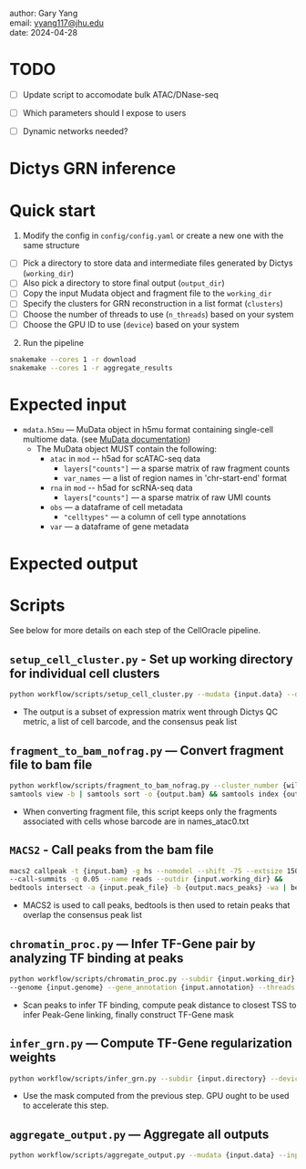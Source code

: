 author: Gary Yang <br>
email: yyang117@jhu.edu <br>
date: 2024-04-28

# TODO
- [ ] Update script to accomodate bulk ATAC/DNase-seq
- [ ] Which parameters should I expose to users
- [ ] Dynamic networks needed?



# Dictys GRN inference

# Quick start
1. Modify the config in `config/config.yaml` or create a new one with the same structure
- [ ] Pick a directory to store data and intermediate files generated by Dictys (`working_dir`)
- [ ] Also pick a directory to store final output (`output_dir`)
- [ ] Copy the input Mudata object and fragment file to the `working_dir`
- [ ] Specify the clusters for GRN reconstruction in a list format (`clusters`)
- [ ] Choose the number of threads to use (`n_threads`) based on your system
- [ ] Choose the GPU ID to use (`device`) based on your system

2. Run the pipeline
```bash
snakemake --cores 1 -r download
snakemake --cores 1 -r aggregate_results
```

# Expected input
* `mdata.h5mu` — MuData object in h5mu format containing single-cell multiome data. (see [MuData documentation](https://mudata.readthedocs.io/en/latest/))
    * The MuData object MUST contain the following:
        * `atac` in `mod` -- h5ad for scATAC-seq data
            * `layers["counts"]` — a sparse matrix of raw fragment counts
            * `var_names` — a list of region names in 'chr-start-end' format
        * `rna` in `mod` -- h5ad for scRNA-seq data
            * `layers["counts"]` — a sparse matrix of raw UMI counts
        * `obs` — a dataframe of cell metadata
            * `"celltypes"` — a column of cell type annotations
        * `var` — a dataframe of gene metadata

# Expected output

# Scripts
See below for more details on each step of the CellOracle pipeline.


## `setup_cell_cluster.py` - Set up working directory for individual cell clusters
```bash
python workflow/scripts/setup_cell_cluster.py --mudata {input.data} --data_dir {output.working_dir}
```
- The output is a subset of expression matrix went through Dictys QC metric, a list of cell barcode, and the consensus peak list

## `fragment_to_bam_nofrag.py` — Convert fragment file to bam file
```bash
python workflow/scripts/fragment_to_bam_nofrag.py --cluster_number {wildcards.cluster} --data_dir {input.working_dir} |
samtools view -b | samtools sort -o {output.bam} && samtools index {output.bam} {output.bai} 
```
- When converting fragment file, this script keeps only the fragments associated with cells whose barcode are in names_atac0.txt

## `MACS2` - Call peaks from the bam file
```bash
macs2 callpeak -t {input.bam} -g hs --nomodel --shift -75 --extsize 150 --keep-dup all --verbose 4 
--call-summits -q 0.05 --name reads --outdir {input.working_dir} && 
bedtools intersect -a {input.peak_file} -b {output.macs_peaks} -wa | bedtools sort -i - | uniq > {output.overlap_peaks}
```
- MACS2 is used to call peaks, bedtools is then used to retain peaks that overlap the consensus peak list

## `chromatin_proc.py` — Infer TF-Gene pair by analyzing TF binding at peaks
```bash
python workflow/scripts/chromatin_proc.py --subdir {input.working_dir} --motif {input.motif}
--genome {input.genome} --gene_annotation {input.annotation} --threads {params.n_threads}
```
- Scan peaks to infer TF binding, compute peak distance to closest TSS to infer Peak-Gene linking, finally construct TF-Gene mask

## `infer_grn.py` — Compute TF-Gene regularization weights
```bash
python workflow/scripts/infer_grn.py --subdir {input.directory} --device {params.device} --threads {params.n_threads}
```
- Use the mask computed from the previous step. GPU ought to be used to accelerate this step.

## `aggregate_output.py` — Aggregate all outputs
```bash
python workflow/scripts/aggregate_output.py --mudata {input.data} --input_dir {input.input_dir} --output_dir {output.output_dir}
```

